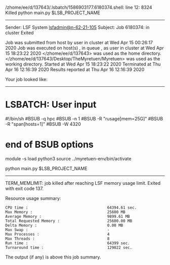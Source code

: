 /zhome/ee/d/137643/.lsbatch/1586903177.6180374.shell: line 12:  8324 Killed                  python main.py $LSB_PROJECT_NAME

------------------------------------------------------------
Sender: LSF System <lsfadmin@n-62-21-105>
Subject: Job 6180374: <NNAgent76000-IMP-sample-length10-hist10> in cluster <dcc> Exited

Job <NNAgent76000-IMP-sample-length10-hist10> was submitted from host <n-62-30-6> by user <s183905> in cluster <dcc> at Wed Apr 15 00:26:17 2020
Job was executed on host(s) <n-62-21-105>, in queue <hpc>, as user <s183905> in cluster <dcc> at Wed Apr 15 18:23:22 2020
</zhome/ee/d/137643> was used as the home directory.
</zhome/ee/d/137643/Desktop/TheMyretuen/Myretuen> was used as the working directory.
Started at Wed Apr 15 18:23:22 2020
Terminated at Thu Apr 16 12:16:39 2020
Results reported at Thu Apr 16 12:16:39 2020

Your job looked like:

------------------------------------------------------------
# LSBATCH: User input
#!/bin/sh
#BSUB -q hpc
#BSUB -n 1
#BSUB -R "rusage[mem=25G]"
#BSUB -R "span[hosts=1]"
#BSUB -W 4320
# end of BSUB options

module -s load python3
source ../myretuen-env/bin/activate

python main.py $LSB_PROJECT_NAME


------------------------------------------------------------

TERM_MEMLIMIT: job killed after reaching LSF memory usage limit.
Exited with exit code 137.

Resource usage summary:

    CPU time :                                   64394.61 sec.
    Max Memory :                                 25600 MB
    Average Memory :                             9899.61 MB
    Total Requested Memory :                     25600.00 MB
    Delta Memory :                               0.00 MB
    Max Swap :                                   -
    Max Processes :                              4
    Max Threads :                                8
    Run time :                                   64399 sec.
    Turnaround time :                            129022 sec.

The output (if any) is above this job summary.

